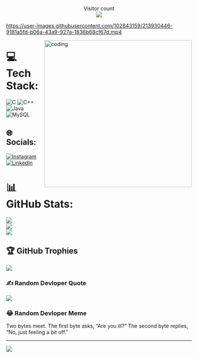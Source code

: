 <p align="center"> 
  Visitor count<br>
  <img src="https://profile-counter.glitch.me/shivanshunigam01/count.svg" />
</p>






https://user-images.githubusercontent.com/102843159/213930446-9181a5fd-b06a-43a9-927a-1836b68cf67d.mp4








<img align="right" alt="coding" width="400" src="https://user-images.githubusercontent.com/55389276/140866485-8fb1c876-9a8f-4d6a-98dc-08c4981eaf70.gif">



# 💻 Tech Stack:
![C](https://img.shields.io/badge/c-%2300599C.svg?style=for-the-badge&logo=c&logoColor=white) ![C++](https://img.shields.io/badge/c++-%2300599C.svg?style=for-the-badge&logo=c%2B%2B&logoColor=white) ![Java](https://img.shields.io/badge/java-%23ED8B00.svg?style=for-the-badge&logo=java&logoColor=white) ![MySQL](https://img.shields.io/badge/mysql-%2300f.svg?style=for-the-badge&logo=mysql&logoColor=white)



## 🌐 Socials:
[![Instagram](https://img.shields.io/badge/Instagram-%23E4405F.svg?logo=Instagram&logoColor=white)](https://instagram.com/__shivamusic__) [![LinkedIn](https://img.shields.io/badge/LinkedIn-%230077B5.svg?logo=linkedin&logoColor=white)](https://linkedin.com/in/https://linktr.ee/shivanshu01) 



# 📊 GitHub Stats:
![](https://github-readme-stats.vercel.app/api?username=shivanshunigam01&theme=shades-of-purple&hide_border=false&include_all_commits=true&count_private=true)<br/>
![](https://github-readme-streak-stats.herokuapp.com/?user=shivanshunigam01&theme=shades-of-purple&hide_border=false)<br/>
![](https://github-readme-stats.vercel.app/api/top-langs/?username=shivanshunigam01&theme=shades-of-purple&hide_border=false&include_all_commits=true&count_private=true&layout=compact)


## 🏆 GitHub Trophies
![](https://github-profile-trophy.vercel.app/?username=shivanshunigam01&theme=radical&no-frame=false&no-bg=false&margin-w=4)


### ✍️ Random Devloper Quote
![](https://quotes-github-readme.vercel.app/api?type=horizontal&theme=radical)

### 😂 Random Devloper Meme
<body> 
Two bytes meet.  The first byte asks, “Are you ill?”
The second byte replies, “No, just feeling a bit off.”
</body>

---
[![](https://visitcount.itsvg.in/api?id=shivanshunigam01&icon=0&color=4)](https://visitcount.itsvg.in)




